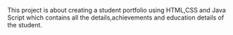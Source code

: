 This project is about creating a student portfolio using HTML,CSS and Java Script which contains all the details,achievements and education details of the student.
